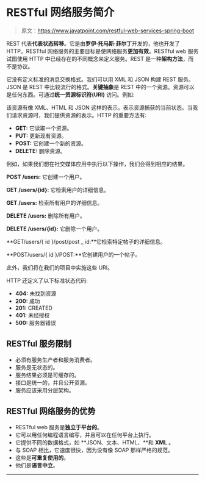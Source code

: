 # RESTful 网络服务简介

> 原文：<https://www.javatpoint.com/restful-web-services-spring-boot>

REST 代表**代表状态转移**。它是由**罗伊·托马斯·菲尔丁**开发的，他也开发了 HTTP。RESTful 网络服务的主要目标是使网络服务**更加有效**。RESTful web 服务试图使用 HTTP 中已经存在的不同概念来定义服务。REST 是一种**架构方法**，而不是协议。

它没有定义标准的消息交换格式。我们可以用 XML 和 JSON 构建 REST 服务。JSON 是 REST 中比较流行的格式。**关键抽象**是 REST 中的一个资源。资源可以是任何东西。可通过**统一资源标识符(URI)** 访问。例如:

该资源有像 XML、HTML 和 JSON 这样的表示。表示资源捕获的当前状态。当我们请求资源时，我们提供资源的表示。HTTP 的重要方法有:

*   **GET:** 它读取一个资源。
*   **PUT:** 更新现有资源。
*   **POST:** 它创建一个新的资源。
*   **DELETE:** 删除资源。

例如，如果我们想在社交媒体应用中执行以下操作，我们会得到相应的结果。

**POST /users:** 它创建一个用户。

**GET /users/{id}:** 它检索用户的详细信息。

**GET /users:** 检索所有用户的详细信息。

**DELETE /users:** 删除所有用户。

**DELETE /users/{id}:** 它删除一个用户。

**GET/users/{ id }/post/post _ id:**它检索特定帖子的详细信息。

**POST/users/{ id }/POST:**它创建用户的一个帖子。

此外，我们将在我们的项目中实施这些 URI。

HTTP 还定义了以下标准状态代码:

*   **404:** 未找到资源
*   **200:** 成功
*   **201:** CREATED
*   **401:** 未经授权
*   **500:** 服务器错误

## RESTful 服务限制

*   必须有服务生产者和服务消费者。
*   服务是无状态的。
*   服务结果必须是可缓存的。
*   接口是统一的，并且公开资源。
*   服务应该采用分层架构。

## RESTful 网络服务的优势

*   RESTful web 服务是**独立于平台的**。
*   它可以用任何编程语言编写，并且可以在任何平台上执行。
*   它提供不同的数据格式，如 **JSON、文本、HTML、**和 **XML** 。
*   与 SOAP 相比，它速度很快，因为没有像 SOAP 那样严格的规范。
*   这些是**可重复使用的**。
*   他们是**语言中立**。

* * *